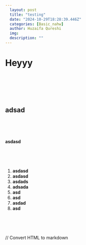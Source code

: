 ```yaml
---
  layout: post
  title: "testing"
  date: "2024-10-29T18:28:39.446Z"
  categories: [Basic_nahw]
  author: Huzaifa Qureshi
  img: 
  description: ""
---
```

    
<h1>Heyyy</h1><p><br></p><h2><br></h2><h2>adsad</h2><p><br></p><p><br></p><p><strong>asdasd</strong></p><p><br></p><p><br></p><ol><li><strong>asdasd</strong></li><li><strong>asdasd</strong></li><li><strong>asdads</strong></li><li class="ql-indent-1"><strong>adsada</strong></li><li class="ql-indent-1"><strong>asd</strong></li><li class="ql-indent-1"><strong>asd</strong></li><li><strong>asdad</strong></li><li><strong>asd</strong></li></ol><p><br></p><p><strong><span class="ql-cursor">﻿</span></strong></p>  // Convert HTML to markdown
    